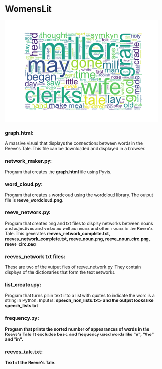 # WomensLit
 
![Word Cloud](reeve_wordcloud.png)
<h3>graph.html:</h3> A massive visual that displays the connections between words in the Reeve's Tale. This file can be downloaded and displayed in a browser.<br>
<h3>network_maker.py:</h3> Program that creates the <strong>graph.html</strong> file using Pyvis. 
<h3>word_cloud.py:</h3> Program that creates a wordcloud using the wordcloud library. The output file is <strong>reeve_wordcloud.png</strong>.
<h3>reeve_network.py:</h3> Program that creates png and txt files to display networks between nouns and adjectives and verbs as well as nouns and other nouns in the Reeve's Tale. This generates <strong>reeves_network_complete.txt, reeves_network_complete.txt, reeve_noun.png, reeve_noun_circ.png, reeve_circ.png</strong>
<h3>reeves_network txt files:</h3>These are two of the output files of reeve_network.py. They contain displays of the dictionaries that form the text networks.
<h3>list_creator.py:</h3> Program that turns plain text into a list with quotes to indicate the word is a string in Python. Input is: <strong>speech_non_lists.txt> and the output looks like <strong>speech_lists.txt</strong>
<h3>frequency.py:</h3> Program that prints the sorted number of appearances of words in the Reeve's Tale. It excludes basic and frequency used words like "a", "the" and "in".
 <h3>reeves_tale.txt:</h3> Text of the Reeve's Tale.
